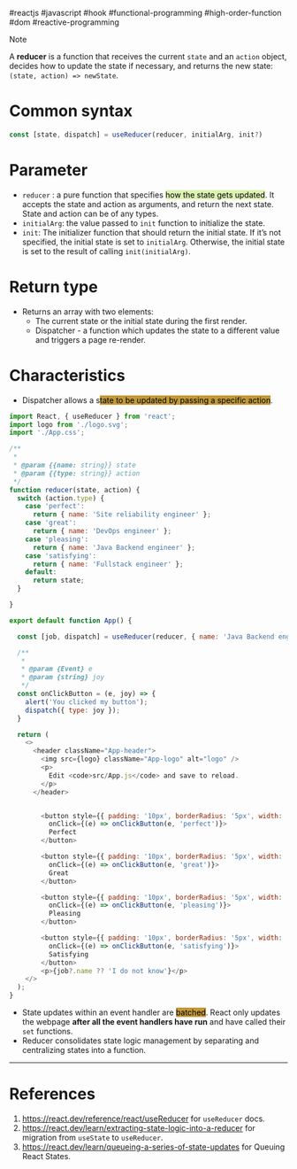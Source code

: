 #reactjs  #javascript  #hook #functional-programming #high-order-function #dom #reactive-programming 

>[!Note]
>A **reducer** is a function that receives the current `state` and an `action` object, decides how to update the state if necessary, and returns the new state: `(state, action) => newState`.
# Common syntax
```Javascript title='useReducer syntax'
const [state, dispatch] = useReducer(reducer, initialArg, init?)
```
# Parameter
- `reducer` : a pure function that specifies <mark style="background: #DCF2B0;">how the state gets updated</mark>. It accepts the state and action as arguments, and return the next state.  State and action can be of any types.
- `initialArg`: the value passed to `init` function to initialize the state.
- `init`: The initializer function that should return the initial state. If it’s not specified, the initial state is set to `initialArg`. Otherwise, the initial state is set to the result of calling `init(initialArg)`.
# Return type
- Returns an array with two elements:
	- The current state or the initial state during the first render.
	- Dispatcher - a function which updates the state to a different value and triggers a page re-render.
# Characteristics
- Dispatcher allows a s<mark style="background: #c19939;">tate to be updated by passing a specific action</mark>.
```Javascript title='useReducer hook'
import React, { useReducer } from 'react';
import logo from './logo.svg';
import './App.css';

/**
 * 
 * @param {{name: string}} state 
 * @param {{type: string}} action 
 */
function reducer(state, action) {
  switch (action.type) {
    case 'perfect':
      return { name: 'Site reliability engineer' };
    case 'great':
      return { name: 'DevOps engineer' };
    case 'pleasing':
      return { name: 'Java Backend engineer' };
    case 'satisfying':
      return { name: 'Fullstack engineer' };
    default:
      return state;
  }

}

export default function App() {

  const [job, dispatch] = useReducer(reducer, { name: 'Java Backend engineer' });

  /**
   * 
   * @param {Event} e
   * @param {string} joy
   */
  const onClickButton = (e, joy) => {
    alert('You clicked my button');
    dispatch({ type: joy });
  }

  return (
    <>
      <header className="App-header">
        <img src={logo} className="App-logo" alt="logo" />
        <p>
          Edit <code>src/App.js</code> and save to reload.
        </p>
      </header>


        <button style={{ padding: '10px', borderRadius: '5px', width: '200px', fontSize: '32px' }}
          onClick={(e) => onClickButton(e, 'perfect')}>
          Perfect
        </button>

        <button style={{ padding: '10px', borderRadius: '5px', width: '200px', fontSize: '32px' }}
          onClick={(e) => onClickButton(e, 'great')}>
          Great
        </button>

        <button style={{ padding: '10px', borderRadius: '5px', width: '200px', fontSize: '32px' }}
          onClick={(e) => onClickButton(e, 'pleasing')}>
          Pleasing
        </button>

        <button style={{ padding: '10px', borderRadius: '5px', width: '200px', fontSize: '32px' }}
          onClick={(e) => onClickButton(e, 'satisfying')}>
          Satisfying
        </button>
        <p>{job?.name ?? 'I do not know'}</p>
    </>
  );
}
```
- State updates within an event handler are <mark style="background: #c19939;">batched</mark>. React only updates the webpage **after all the event handlers have run** and have called their `set` functions.
- Reducer consolidates state logic management by separating and centralizing states into a function. 
---
# References
1. https://react.dev/reference/react/useReducer for `useReducer` docs.
2. https://react.dev/learn/extracting-state-logic-into-a-reducer for migration from `useState` to `useReducer`.
3. https://react.dev/learn/queueing-a-series-of-state-updates for Queuing React States.